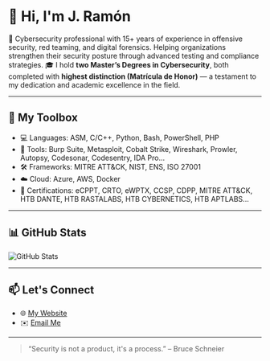 # 👋 Hi, I'm J. Ramón

🚀 Cybersecurity professional with 15+ years of experience in offensive security, red teaming, and digital forensics. Helping organizations strengthen their security posture through advanced testing and compliance strategies.
🎓 I hold **two Master’s Degrees in Cybersecurity**, both completed with **highest distinction (Matrícula de Honor)** — a testament to my dedication and academic excellence in the field.

---

## 🧰 My Toolbox

- 💻 Languages: ASM, C/C++, Python, Bash, PowerShell, PHP
- 🔧 Tools: Burp Suite, Metasploit, Cobalt Strike, Wireshark, Prowler, Autopsy, Codesonar, Codesentry, IDA Pro...
- 🛠 Frameworks: MITRE ATT&CK, NIST, ENS, ISO 27001
- ☁️ Cloud: Azure, AWS, Docker
- 🧠 Certifications: eCPPT, CRTO, eWPTX, CCSP, CDPP, MITRE ATT&CK, HTB DANTE, HTB RASTALABS, HTB CYBERNETICS, HTB APTLABS...

---

## 📊 GitHub Stats

![GitHub Stats](https://github-readme-stats.vercel.app/api?username=jramon&show_icons=true&theme=radical)

---

## 📫 Let's Connect

- 🌐 [My Website](https://yourcompany.com)
- ✉️ [Email Me](mailto:jmrmondragon@protonmail.com)

---

> “Security is not a product, it's a process.” – Bruce Schneier

